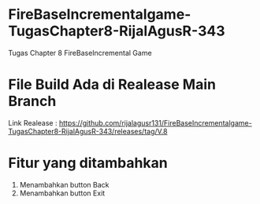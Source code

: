 # FireBaseIncrementalgame-TugasChapter8-RijalAgusR-343
 Tugas Chapter 8 FireBaseIncremental Game
# File Build Ada di Realease Main Branch 
Link Realease : https://github.com/rijalagusr131/FireBaseIncrementalgame-TugasChapter8-RijalAgusR-343/releases/tag/V.8
# Fitur yang ditambahkan
1. Menambahkan button Back
2. Menambahkan button Exit
